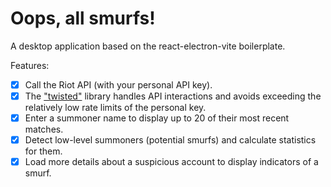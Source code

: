 # Oops, all smurfs!
A desktop application based on the react-electron-vite boilerplate.

Features:
- [x] Call the Riot API (with your personal API key).
- [x] The ["twisted"](https://www.npmjs.com/package/twisted) library handles API interactions and avoids exceeding the relatively low rate limits of the personal key.
- [x] Enter a summoner name to display up to 20 of their most recent matches.
- [x] Detect low-level summoners (potential smurfs) and calculate statistics for them.
- [x] Load more details about a suspicious account to display indicators of a smurf.

